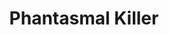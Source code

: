 ---
title: "Phantasmal Killer"
index: "phantasmal-killer"
permalink: /spells/phantasmal-killer/
tags:
  - Spell
  - 4th Level
  - Illusion
  - Damage
  - Psychic
available_for:
  - Wizard
level: "4th Level"
school: "Illusion"
range: "120 ft"
comp:
  - V
  - S
duration: "1 Minute"
concentration: true
attack: "WIS Save"
effect: "Psychic"
description: |
  You tap into the nightmares of a creature you can see within range and create an illusory manifestation of its deepest fears, visible only to that creature. The target must make a wisdom saving throw. On a failed save, the target becomes frightened for the duration. At the start of each of the target's turns before the spell ends, the target must succeed on a wisdom saving throw or take 4d10 psychic damage. On a successful save, the spell ends.

  **At higher levels.** When you cast this spell using a spell slot of 5th level or higher, the damage increases by 1d10 for each slot level above 4th.
excerpt: "You tap into the nightmares of a creature you can see within range and create an illusory manifestation of its deepest fears, visible only to that creature."
source: "Basic Rules"
---